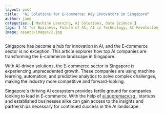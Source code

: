 ```yaml
---
layout: post
title:  "AI Solutions for E-commerce: Key Innovators in Singapore"
author: jane
categories: [ Machine Learning, AI Solutions, Data Science ]
tags: [ AI for Business, Future of AI, AI in Technology, AI Revolution, AI Companies ]
image: assets/images/2.jpg
---
```


Singapore has become a hub for innovation in AI, and the E-commerce sector is no exception. This article explores how top AI companies are transforming the E-commerce landscape in Singapore.

With AI-driven solutions, the E-commerce sector in Singapore is experiencing unprecedented growth. These companies are using machine learning, automation, and predictive analytics to solve complex challenges, making the industry more competitive and forward-looking.

Singapore's thriving AI ecosystem provides fertile ground for companies looking to lead in E-commerce. With the help of <a href="https://ai.supremacy.sg" target="_blank"> ai.supremacy.sg </a>, startups and established businesses alike can gain access to the insights and partnerships necessary for continued success in the AI landscape.
